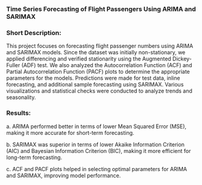 ### Time Series Forecasting of Flight Passengers Using ARIMA and SARIMAX

### Short Description:
This project focuses on forecasting flight passenger numbers using ARIMA and SARIMAX models. Since the dataset was initially non-stationary, we applied differencing and verified stationarity using the Augmented Dickey-Fuller (ADF) test. We also analyzed the Autocorrelation Function (ACF) and Partial Autocorrelation Function (PACF) plots to determine the appropriate parameters for the models. Predictions were made for test data, inline forecasting, and additional sample forecasting using SARIMAX. Various visualizations and statistical checks were conducted to analyze trends and seasonality.

### Results:

a. ARIMA performed better in terms of lower Mean Squared Error (MSE), making it more accurate for short-term forecasting.

b. SARIMAX was superior in terms of lower Akaike Information Criterion (AIC) and Bayesian Information Criterion (BIC), making it more efficient for long-term forecasting.

c. ACF and PACF plots helped in selecting optimal parameters for ARIMA and SARIMAX, improving model performance.












